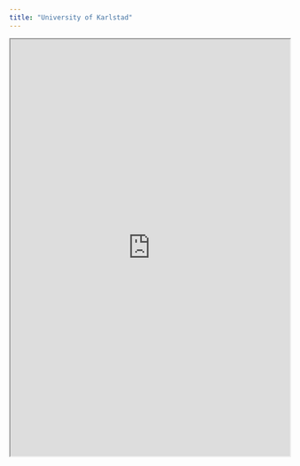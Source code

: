 ```yaml
---
title: "University of Karlstad"
---
```




<iframe height="750" width="100%" src="https://ewelton.github.io/ktest/wiki.html#University%20of%20Karlstad"></iframe>

